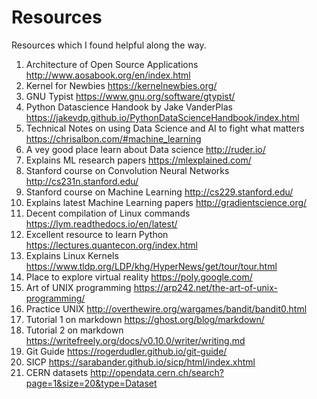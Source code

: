 # Resources
Resources which I found helpful along the way.

1. Architecture of Open Source Applications http://www.aosabook.org/en/index.html
2. Kernel for Newbies https://kernelnewbies.org/ 
3. GNU Typist https://www.gnu.org/software/gtypist/
4. Python Datascience Handook by Jake VanderPlas https://jakevdp.github.io/PythonDataScienceHandbook/index.html
5. Technical Notes on using Data Science and AI to fight what matters https://chrisalbon.com/#machine_learning
6. A vey good place learn about Data science http://ruder.io/
7. Explains ML research papers https://mlexplained.com/
8. Stanford course on Convolution Neural Networks http://cs231n.stanford.edu/
9. Stanford course on Machine Learning http://cs229.stanford.edu/
10. Explains latest Machine Learning papers http://gradientscience.org/
11. Decent compilation of Linux commands https://lym.readthedocs.io/en/latest/
12. Excellent resource to learn Python https://lectures.quantecon.org/index.html
13. Explains Linux Kernels https://www.tldp.org/LDP/khg/HyperNews/get/tour/tour.html
14. Place to explore virtual reality https://poly.google.com/
15. Art of UNIX programming https://arp242.net/the-art-of-unix-programming/
16. Practice UNIX http://overthewire.org/wargames/bandit/bandit0.html 
17. Tutorial 1 on markdown https://ghost.org/blog/markdown/ 
18. Tutorial 2 on markdown https://writefreely.org/docs/v0.10.0/writer/writing.md
19. Git Guide https://rogerdudler.github.io/git-guide/
20. SICP https://sarabander.github.io/sicp/html/index.xhtml
21. CERN datasets http://opendata.cern.ch/search?page=1&size=20&type=Dataset
